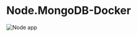 # Node.MongoDB-Docker

![Node app](https://github.com/Jose-Familia/Node.MongoDB-Docker/assets/128924389/1b6c8eca-48bc-4e73-b9fa-b8a8fd69cada)
